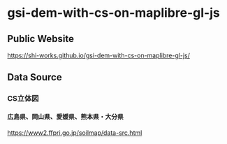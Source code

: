 # gsi-dem-with-cs-on-maplibre-gl-js
## Public Website
https://shi-works.github.io/gsi-dem-with-cs-on-maplibre-gl-js/

## Data Source
### CS立体図
#### 広島県、岡山県、愛媛県、熊本県・大分県
https://www2.ffpri.go.jp/soilmap/data-src.html
